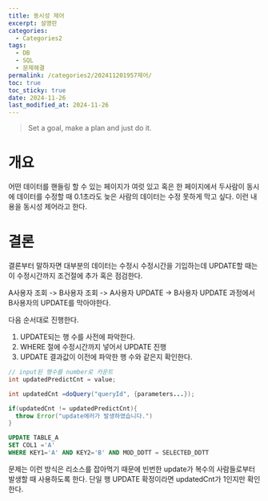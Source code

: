 ```yaml
---
title: 동시성 제어
excerpt: 설명란
categories:
  - Categories2
tags:
  - DB
  - SQL
  - 문제해결
permalink: /categories2/202411201957제어/
toc: true
toc_sticky: true
date: 2024-11-26
last_modified_at: 2024-11-26
---
```

> Set a goal, make a plan and just do it.

# 개요
어떤 데이터를 핸들링 할 수 있는 페이지가 여럿 있고 혹은 한 페이지에서 두사람이 동시에 데이터를 수정할 때 0.1초라도 늦은 사람의 데이터는 수정 못하게 막고 싶다. 이런 내용을 동시성 제어라고 한다.


# 결론
결론부터 말하자면 대부분의 데이터는 수정시 수정시간을 기입하는데 UPDATE할 때는 이 수정시간까지 조건절에 추가 혹은 점검한다.

A사용자 조회  -> B사용자 조회 -> A사용자 UPDATE -> B사용자 UPDATE 과정에서 B사용자의 UPDATE를 막아야한다.

다음 순서대로 진행한다.
1. UPDATE되는 행 수를 사전에 파악한다.
2. WHERE 절에 수정시간까지 넣어서 UPDATE 진행
3. UPDATE 결과값이 이전에 파악한 행 수와 같은지 확인한다.

```JAVA
// input된 행수를 number로 카운트
int updatedPredictCnt = value;

int updatedCnt =doQuery("queryId", {parameters...});

if(updatedCnt != updatedPredictCnt){
  throw Error("update에러가 발생하였습니다.")
}
```

```SQL
UPDATE TABLE_A
SET COL1 ='A'
WHERE KEY1='A' AND KEY2='B' AND MOD_DDTT = SELECTED_DDTT
```

문제는 이런 방식은 리소스를 잡아먹기 때문에 빈번한 update가 복수의 사람들로부터 발생할 때 사용하도록 한다.
단일 행 UPDATE 확정이라면 updatedCnt가 1인지만 확인한다.

